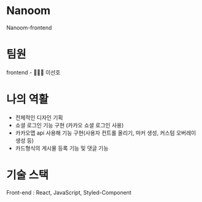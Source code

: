 # Nanoom

Nanoom-frontend

# 팀원

frontend - 🧑🏻‍💻 이선호

# 나의 역활

- 전체적인 디자인 기획
- 쇼셜 로그인 기능 구현 (카카오 쇼셜 로그인 사용)
- 카카오맵 api 사용해 기능 구현(사용자 컨트롤 올리기, 마커 생성, 커스텀 오버레이 생성 등)
- 카드형식의 게시물 등록 기능 및 댓글 기능

# 기술 스택

Front-end : React, JavaScript, Styled-Component
